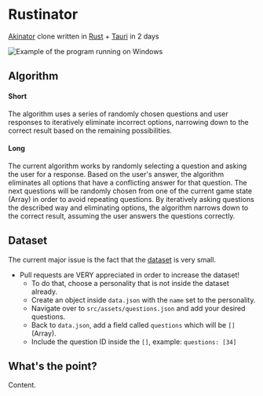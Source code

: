 # Rustinator
[Akinator](https://akinator.com/) clone written in [Rust](https://www.rust-lang.org/) + [Tauri](https://tauri.app/) in 2 days

![Example of the program running on Windows](https://github.com/face-hh/feddit/assets/69168154/0849985c-a4f0-43e1-b41f-05fcaaf810bf)


## Algorithm
#### Short
The algorithm uses a series of randomly chosen questions and user responses to iteratively eliminate incorrect options, narrowing down to the correct result based on the remaining possibilities.
#### Long
The current algorithm works by randomly selecting a question and asking the user for a response. Based on the user's answer, the algorithm eliminates all options that have a conflicting answer for that question. The next questions will be randomly chosen from one of the current game state (Array) in order to avoid repeating questions. By iteratively asking questions the described way and eliminating options, the algorithm narrows down to the correct result, assuming the user answers the questions correctly.

## Dataset
The current major issue is the fact that the [dataset](https://github.com/face-hh/rustinator/tree/main/src-tauri/dataset/data.json) is very small.

- Pull requests are VERY appreciated in order to increase the dataset!
  - To do that, choose a personality that is not inside the dataset already.
  - Create an object inside `data.json` with the `name` set to the personality.
  - Navigate over to `src/assets/questions.json` and add your desired questions.
  - Back to `data.json`, add a field called `questions` which will be `[]` (Array).
  - Include the question ID inside the `[]`, example: `questions: [34]`

## What's the point?
Content.
